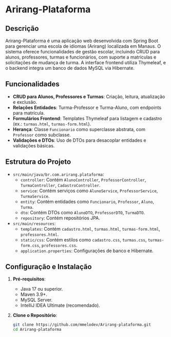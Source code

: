 # Arirang-Plataforma

## Descrição
Arirang-Plataforma é uma aplicação web desenvolvida com Spring Boot para gerenciar uma escola de idiomas (Arirang) localizada em Manaus. O sistema oferece funcionalidades de gestão escolar, incluindo CRUD para alunos, professores, turmas e funcionários, com suporte a matrículas e solicitações de mudança de turma. A interface frontend utiliza Thymeleaf, e o backend integra um banco de dados MySQL via Hibernate.

## Funcionalidades
- **CRUD para Alunos, Professores e Turmas**: Criação, leitura, atualização e exclusão.
- **Relações Entidades**: Turma-Professor e Turma-Aluno, com endpoints para matrícula.
- **Formulários Frontend**: Templates Thymeleaf para listagem e cadastro (ex.: `turmas.html`, `turmas-form.html`).
- **Herança**: Classe `Funcionario` como superclasse abstrata, com `Professor` como subclasse.
- **Validações e DTOs**: Uso de DTOs para desacoplar entidades e validações básicas.

## Estrutura do Projeto
- `src/main/java/br.com.arirang.plataforma`:
    - `controller`: Contém `AlunoController`, `ProfessorController`, `TurmaController`, `CadastroController`.
    - `service`: Contém serviços como `AlunoService`, `ProfessorService`, `TurmaService`.
    - `entity`: Contém entidades como `Funcionario`, `Professor`, `Aluno`, `Turma`.
    - `dto`: Contém DTOs como `AlunoDTO`, `ProfessorDTO`, `TurmaDTO`.
    - `repository`: Contém repositórios JPA.
- `src/main/resources`:
    - `templates`: Contém `cadastro.html`, `turmas.html`, `turmas-form.html`, `professores.html`.
    - `static/css`: Contém estilos como `cadastro.css`, `turmas.css`, `turmas-form.css`, `professores.css`.
    - `application.properties`: Configurações de banco e Hibernate.

## Configuração e Instalação
1. **Pré-requisitos**:
    - Java 17 ou superior.
    - Maven 3.9+.
    - MySQL Server.
    - IntelliJ IDEA Ultimate (recomendado).

2. **Clone o Repositório**:
   ```bash
   git clone https://github.com/mmelodev/Arirang-plataforma.git
   cd Arirang-plataforma